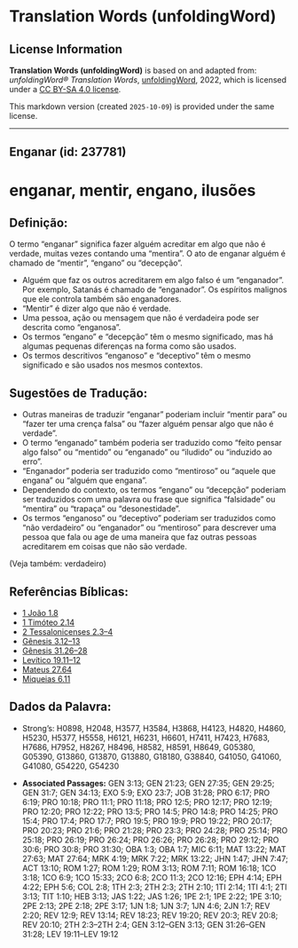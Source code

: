 # Translation Words (unfoldingWord)

## License Information

**Translation Words (unfoldingWord)** is based on and adapted from: _unfoldingWord® Translation Words_, [unfoldingWord](https://unfoldingword.org/utw), 2022, which is licensed under a [CC BY-SA 4.0 license](https://creativecommons.org/licenses/by-sa/4.0/legalcode.en).

This markdown version (created `2025-10-09`) is provided under the same license.



--------------------------------

## Enganar (id: 237781)

enganar, mentir, engano, ilusões
================================

Definição:
----------

O termo “enganar” significa fazer alguém acreditar em algo que não é verdade, muitas vezes contando uma “mentira”. O ato de enganar alguém é chamado de “mentir”, “engano” ou “decepção”.

* Alguém que faz os outros acreditarem em algo falso é um “enganador”. Por exemplo, Satanás é chamado de “enganador”. Os espíritos malignos que ele controla também são enganadores.
* “Mentir” é dizer algo que não é verdade.
* Uma pessoa, ação ou mensagem que não é verdadeira pode ser descrita como “enganosa”.
* Os termos “engano” e “decepção” têm o mesmo significado, mas há algumas pequenas diferenças na forma como são usados.
* Os termos descritivos “enganoso” e “deceptivo” têm o mesmo significado e são usados nos mesmos contextos.

Sugestões de Tradução:
----------------------

* Outras maneiras de traduzir “enganar” poderiam incluir “mentir para” ou “fazer ter uma crença falsa” ou “fazer alguém pensar algo que não é verdade”.
* O termo “enganado” também poderia ser traduzido como “feito pensar algo falso” ou “mentido” ou “enganado” ou “iludido” ou “induzido ao erro”.
* “Enganador” poderia ser traduzido como “mentiroso” ou “aquele que engana” ou “alguém que engana”.
* Dependendo do contexto, os termos “engano” ou “decepção” poderiam ser traduzidos com uma palavra ou frase que significa “falsidade” ou “mentira” ou “trapaça” ou “desonestidade”.
* Os termos “enganoso” ou “deceptivo” poderiam ser traduzidos como “não verdadeiro” ou “enganador” ou “mentiroso” para descrever uma pessoa que fala ou age de uma maneira que faz outras pessoas acreditarem em coisas que não são verdade.

(Veja também: verdadeiro)

Referências Bíblicas:
---------------------

* [1 João 1\.8](https://ref.ly/1John1:8)
* [1 Timóteo 2\.14](https://ref.ly/1Tim2:14)
* [2 Tessalonicenses 2\.3–4](https://ref.ly/2Thess2:3-2Thess2:4)
* [Gênesis 3\.12–13](https://ref.ly/Gen3:12-Gen3:13)
* [Gênesis 31\.26–28](https://ref.ly/Gen31:26-Gen31:28)
* [Levítico 19\.11–12](https://ref.ly/Lev19:11-Lev19:12)
* [Mateus 27\.64](https://ref.ly/Matt27:64)
* [Miqueias 6\.11](https://ref.ly/Mic6:11)

Dados da Palavra:
-----------------

* Strong’s: H0898, H2048, H3577, H3584, H3868, H4123, H4820, H4860, H5230, H5377, H5558, H6121, H6231, H6601, H7411, H7423, H7683, H7686, H7952, H8267, H8496, H8582, H8591, H8649, G05380, G05390, G13860, G13870, G13880, G18180, G38840, G41050, G41060, G41080, G54220, G54230

* **Associated Passages:** GEN 3:13; GEN 21:23; GEN 27:35; GEN 29:25; GEN 31:7; GEN 34:13; EXO 5:9; EXO 23:7; JOB 31:28; PRO 6:17; PRO 6:19; PRO 10:18; PRO 11:1; PRO 11:18; PRO 12:5; PRO 12:17; PRO 12:19; PRO 12:20; PRO 12:22; PRO 13:5; PRO 14:5; PRO 14:8; PRO 14:25; PRO 15:4; PRO 17:4; PRO 17:7; PRO 19:5; PRO 19:9; PRO 19:22; PRO 20:17; PRO 20:23; PRO 21:6; PRO 21:28; PRO 23:3; PRO 24:28; PRO 25:14; PRO 25:18; PRO 26:19; PRO 26:24; PRO 26:26; PRO 26:28; PRO 29:12; PRO 30:6; PRO 30:8; PRO 31:30; OBA 1:3; OBA 1:7; MIC 6:11; MAT 13:22; MAT 27:63; MAT 27:64; MRK 4:19; MRK 7:22; MRK 13:22; JHN 1:47; JHN 7:47; ACT 13:10; ROM 1:27; ROM 1:29; ROM 3:13; ROM 7:11; ROM 16:18; 1CO 3:18; 1CO 6:9; 1CO 15:33; 2CO 6:8; 2CO 11:3; 2CO 12:16; EPH 4:14; EPH 4:22; EPH 5:6; COL 2:8; 1TH 2:3; 2TH 2:3; 2TH 2:10; 1TI 2:14; 1TI 4:1; 2TI 3:13; TIT 1:10; HEB 3:13; JAS 1:22; JAS 1:26; 1PE 2:1; 1PE 2:22; 1PE 3:10; 2PE 2:13; 2PE 2:18; 2PE 3:17; 1JN 1:8; 1JN 3:7; 1JN 4:6; 2JN 1:7; REV 2:20; REV 12:9; REV 13:14; REV 18:23; REV 19:20; REV 20:3; REV 20:8; REV 20:10; 2TH 2:3–2TH 2:4; GEN 3:12–GEN 3:13; GEN 31:26–GEN 31:28; LEV 19:11–LEV 19:12

